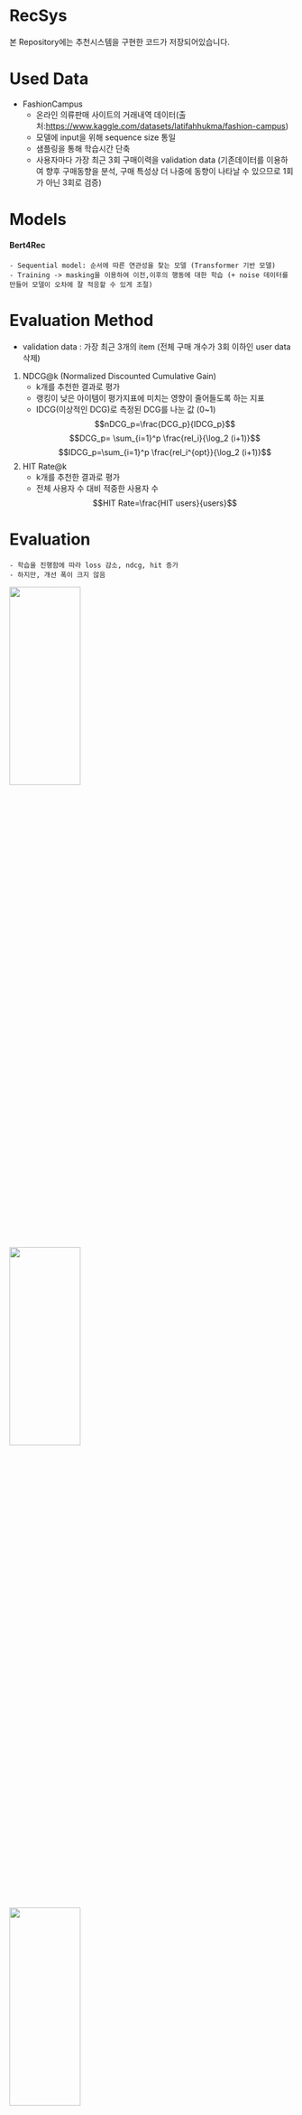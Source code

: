 # RecSys

본 Repository에는 추천시스템을 구현한 코드가 저장되어있습니다.

# Used Data
-  FashionCampus
    - 온라인 의류판매 사이트의 거래내역 데이터(출처:https://www.kaggle.com/datasets/latifahhukma/fashion-campus)
    - 모델에 input을 위해 sequence size 통일
    - 샘플링을 통해 학습시간 단축
    - 사용자마다 가장 최근 3회 구매이력을 validation data (기존데이터를 이용하여 향후 구매동향을 분석, 구매 특성상 더 나중에 동향이 나타날 수 있으므로 1회가 아닌 3회로 검증)

# Models
#### Bert4Rec
    - Sequential model: 순서에 따른 연관성을 찾는 모델 (Transformer 기반 모델)
    - Training -> masking을 이용하여 이전,이후의 행동에 대한 학습 (+ noise 데이터를 만들어 모델이 오차에 잘 적응할 수 있게 조절)
    
# Evaluation Method
- validation data : 가장 최근 3개의 item (전체 구매 개수가 3회 이하인 user data 삭제)
1. NDCG@k (Normalized Discounted Cumulative Gain)
    - k개를 추천한 결과로 평가
    - 랭킹이 낮은 아이템이 평가지표에 미치는 영향이 줄어들도록 하는 지표
    - IDCG(이상적인 DCG)로 측정된 DCG를 나눈 값 (0~1)
    $$nDCG_p=\frac{DCG_p}{IDCG_p}$$
    $$DCG_p= \sum_{i=1}^p \frac{rel_i}{\log_2 (i+1)}$$
    $$IDCG_p=\sum_{i=1}^p \frac{rel_i^{opt}}{\log_2 (i+1)}$$
2. HIT Rate@k
    - k개를 추천한 결과로 평가
    - 전체 사용자 수 대비 적중한 사용자 수
    $$HIT Rate=\frac{HIT users}{users}$$

# Evaluation
    - 학습을 진행함에 따라 loss 감소, ndcg, hit 증가
    - 하지만, 개선 폭이 크지 않음
<img src = "https://user-images.githubusercontent.com/69951894/227232997-8c3369f1-f6d4-4e7d-8b5c-f1063a8dc875.png" width="50%" height="30%">
<img src = "https://user-images.githubusercontent.com/69951894/227228788-8e189eeb-a316-422a-b753-69cc67b7e70b.png" width="50%" height="30%">
<img src = "https://user-images.githubusercontent.com/69951894/227228853-d4665747-f192-440e-9ed6-a2a5c50f6d62.png" width="50%" height="30%">

- 일부 구매자들에 대한 데이터로 예측한 예시
    - user 1
        - train data: 
    ![image](https://user-images.githubusercontent.com/69951894/227270663-fffbf05e-7a6c-4ecc-8d47-afc88d7993d7.png)
    ![image](https://user-images.githubusercontent.com/69951894/227270835-82a370f8-70eb-4266-83e4-82a2dbf4cf0a.png)
    ![image](https://user-images.githubusercontent.com/69951894/227271015-e94613cd-0ad4-405a-8fce-296a8735c832.png)

        - validation data:
    ![image](https://user-images.githubusercontent.com/69951894/227271156-eabf3dc4-7423-4b34-a35b-cd7f34257ed2.png)
    ![image](https://user-images.githubusercontent.com/69951894/227271271-980827b2-c39e-49e4-af87-93013848e264.png)
    ![image](https://user-images.githubusercontent.com/69951894/227271444-9fa3ed54-fa0e-4487-88c7-5cb0c1c8cd26.png)

        - predicted data:
    ![image](https://user-images.githubusercontent.com/69951894/227271684-74727374-1155-4445-9deb-82bcc36c63b8.png)
    ![image](https://user-images.githubusercontent.com/69951894/227271835-4c1b3e85-33ba-4932-b29b-405e7c708380.png)
    ![image](https://user-images.githubusercontent.com/69951894/227271950-8afa1b43-de86-46ae-a793-40e218b414a3.png)
    ![image](https://user-images.githubusercontent.com/69951894/227272166-0f761aa3-425a-4042-a1e9-8b4e552886e6.png)
    ![image](https://user-images.githubusercontent.com/69951894/227272806-c5d747ff-5b9a-42be-b026-d1efcb038cc8.png)
    ![image](https://user-images.githubusercontent.com/69951894/227273054-0d3e9b50-34bb-4e1f-bf7f-ac59b9a2f8e5.png)
    ![image](https://user-images.githubusercontent.com/69951894/227273264-ecf40aa7-3bf0-4219-8cfc-7e5c132ab501.png)
    ![image](https://user-images.githubusercontent.com/69951894/227273371-e96c155f-c942-4ffa-a348-9a8f011af957.png)
    ![image](https://user-images.githubusercontent.com/69951894/227273498-cc91f053-0a5d-45f6-8952-38a2716537ad.png)
    
    -  user 2
        - train data: 
    ![image](https://user-images.githubusercontent.com/69951894/227284031-5a5efa3d-3de4-465b-a483-54729907ab29.png)
    ![image](https://user-images.githubusercontent.com/69951894/227284056-284ecaeb-1a40-4366-8559-54f7d80ec566.png)
    ![image](https://user-images.githubusercontent.com/69951894/227284083-a3623f97-ab81-4dfa-be31-d052f19e24fc.png)
    ![image](https://user-images.githubusercontent.com/69951894/227284121-a59bbc95-2860-4aa7-afaa-aff0b87f2579.png)
    ![image](https://user-images.githubusercontent.com/69951894/227284148-17d3896b-2534-43bf-9fe4-8be94328bad5.png)
    ![image](https://user-images.githubusercontent.com/69951894/227284187-2001a338-0353-443d-a2c8-3afc310c1bbd.png)
    ![image](https://user-images.githubusercontent.com/69951894/227284214-b7c924ac-f0cf-4878-aaea-188d6e0b9fc3.png)
    ![image](https://user-images.githubusercontent.com/69951894/227284249-df801b7f-804b-4a00-ae56-806da5bdd573.png)
    ![image](https://user-images.githubusercontent.com/69951894/227284274-d50d3b63-0604-49af-af45-f0e35852fe41.png)
    ![image](https://user-images.githubusercontent.com/69951894/227284302-49bb1ae4-0132-473e-80ff-7e328c0901ab.png)

        - validation data:
    ![image](https://user-images.githubusercontent.com/69951894/227284762-797f1214-1ca8-4fdc-ae73-c5884b08b7d3.png)
    ![image](https://user-images.githubusercontent.com/69951894/227284788-ed13ce4a-0cfe-4a83-8e2b-80deea3fbb74.png)
    ![image](https://user-images.githubusercontent.com/69951894/227284808-be353066-400d-47ed-b86f-fce7272fd7ed.png)

        - predicted data:
    ![image](https://user-images.githubusercontent.com/69951894/227282175-6377df62-0b65-41de-80c4-84626fc35ec0.png)

    
# Conclusion
    - Item Id를 유사도가 비슷한(의류의 종류, 가격, 색상, 계절옷, 브랜드 등) Item끼리 묶어서 Id를 재배열하면 더 좋은 성능을 발현할 수 있을 것으로 판단된다.
    - 한정적인 컴퓨터 자원으로 인해 모델 구조의 변경이나 파라미터 최적화의 기회가 많지 않았다.
    - validation data를 가장 마지막에 구매한 이력 1회를 고려했던 것 보다 3회를 고려했을 때 성능이 좋게 나왔고 학습이 보다 원활히 이루어졌다.
